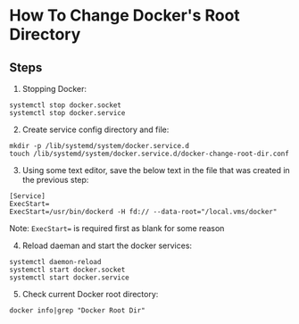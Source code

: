 # How To Change Docker's Root Directory

## Steps
1. Stopping Docker:
```
systemctl stop docker.socket
systemctl stop docker.service
```

2. Create service config directory and file:
```
mkdir -p /lib/systemd/system/docker.service.d
touch /lib/systemd/system/docker.service.d/docker-change-root-dir.conf
```

3. Using some text editor, save the below text in the file that was created in the previous step:
```
[Service]
ExecStart=
ExecStart=/usr/bin/dockerd -H fd:// --data-root="/local.vms/docker"
```
Note: `ExecStart=` is required first as blank for some reason

4. Reload daeman and start the docker services: 
```
systemctl daemon-reload
systemctl start docker.socket
systemctl start docker.service
```

5. Check current Docker root directory: 
```
docker info|grep "Docker Root Dir"
```
